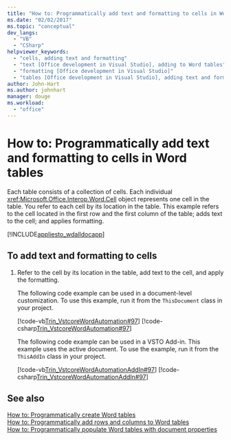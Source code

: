 ```yaml
---
title: "How to: Programmatically add text and formatting to cells in Word tables"
ms.date: "02/02/2017"
ms.topic: "conceptual"
dev_langs: 
  - "VB"
  - "CSharp"
helpviewer_keywords: 
  - "cells, adding text and formatting"
  - "text [Office development in Visual Studio], adding to Word tables"
  - "formatting [Office development in Visual Studio]"
  - "tables [Office development in Visual Studio], adding text and formatting"
author: John-Hart
ms.author: johnhart
manager: douge
ms.workload: 
  - "office"
---
```

# How to: Programmatically add text and formatting to cells in Word tables
  Each table consists of a collection of cells. Each individual <xref:Microsoft.Office.Interop.Word.Cell> object represents one cell in the table. You refer to each cell by its location in the table. This example refers to the cell located in the first row and the first column of the table; adds text to the cell; and applies formatting.  
  
 [!INCLUDE[appliesto_wdalldocapp](../vsto/includes/appliesto-wdalldocapp-md.md)]  
  
## To add text and formatting to cells  
  
1.  Refer to the cell by its location in the table, add text to the cell, and apply the formatting.  
  
     The following code example can be used in a document-level customization. To use this example, run it from the `ThisDocument` class in your project.  
  
     [!code-vb[Trin_VstcoreWordAutomation#97](../vsto/codesnippet/VisualBasic/Trin_VstcoreWordAutomationVB/ThisDocument.vb#97)]
     [!code-csharp[Trin_VstcoreWordAutomation#97](../vsto/codesnippet/CSharp/Trin_VstcoreWordAutomationCS/ThisDocument.cs#97)]  
  
     The following code example can be used in a VSTO Add-in. This example uses the active document. To use the example, run it from the `ThisAddIn` class in your project.  
  
     [!code-vb[Trin_VstcoreWordAutomationAddIn#97](../vsto/codesnippet/VisualBasic/Trin_VstcoreWordAutomationAddIn/ThisAddIn.vb#97)]
     [!code-csharp[Trin_VstcoreWordAutomationAddIn#97](../vsto/codesnippet/CSharp/Trin_VstcoreWordAutomationAddIn/ThisAddIn.cs#97)]  
  
## See also  
 [How to: Programmatically create Word tables](../vsto/how-to-programmatically-create-word-tables.md)   
 [How to: Programmatically add rows and columns to Word tables](../vsto/how-to-programmatically-add-rows-and-columns-to-word-tables.md)   
 [How to: Programmatically populate Word tables with document properties](../vsto/how-to-programmatically-populate-word-tables-with-document-properties.md)  
